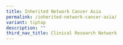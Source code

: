 ```yaml
---
title: Inherited Network Cancer Asia
permalink: /inherited-network-cancer-asia/
variant: tiptap
description: ""
third_nav_title: Clinical Research Network
---
```

